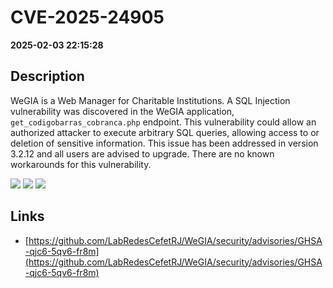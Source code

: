 # CVE-2025-24905

**2025-02-03 22:15:28**

## Description
WeGIA is a Web Manager for Charitable Institutions. A SQL Injection vulnerability was discovered in the WeGIA application, `get_codigobarras_cobranca.php` endpoint. This vulnerability could allow an authorized attacker to execute arbitrary SQL queries, allowing access to  or deletion of sensitive information. This issue has been addressed in version 3.2.12 and all users are advised to upgrade. There are no known workarounds for this vulnerability.

![](https://img.shields.io/static/v1?label=Score&message=10.0&color=red)
![](https://img.shields.io/static/v1?label=Severity&message=CRITICAL&color=red)
![](https://img.shields.io/static/v1?label=CWE&message=SQL&color=green)

## Links
- [https://github.com/LabRedesCefetRJ/WeGIA/security/advisories/GHSA-qjc6-5qv6-fr8m](https://github.com/LabRedesCefetRJ/WeGIA/security/advisories/GHSA-qjc6-5qv6-fr8m)
